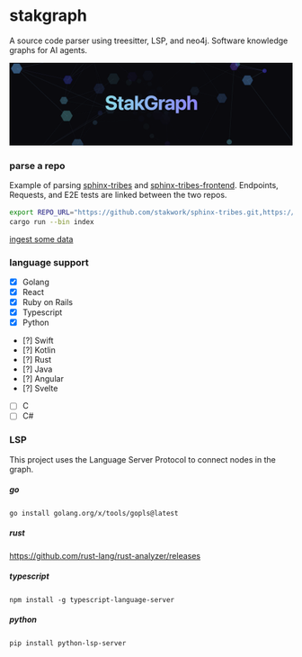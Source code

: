 # stakgraph

A source code parser using treesitter, LSP, and neo4j. Software knowledge graphs for AI agents.

![img](./mcp/docs/sg.png)

### parse a repo

Example of parsing [sphinx-tribes](https://github.com/stakwork/demo-repo) and [sphinx-tribes-frontend](https://github.com/stakwork/sphinx-tribes-frontend). Endpoints, Requests, and E2E tests are linked between the two repos.

```bash
export REPO_URL="https://github.com/stakwork/sphinx-tribes.git,https://github.com/stakwork/sphinx-tribes-frontend.git"
cargo run --bin index
```

[ingest some data](https://github.com/stakwork/stakgraph/wiki/Ingest-some-data)

### language support

- [x] Golang
- [x] React
- [x] Ruby on Rails
- [x] Typescript
- [x] Python
- [?] Swift
- [?] Kotlin
- [?] Rust
- [?] Java
- [?] Angular
- [?] Svelte
- [ ] C
- [ ] C#

### LSP

This project uses the Language Server Protocol to connect nodes in the graph.

##### go

`go install golang.org/x/tools/gopls@latest`

##### rust

https://github.com/rust-lang/rust-analyzer/releases

##### typescript

`npm install -g typescript-language-server`

##### python

`pip install python-lsp-server`
